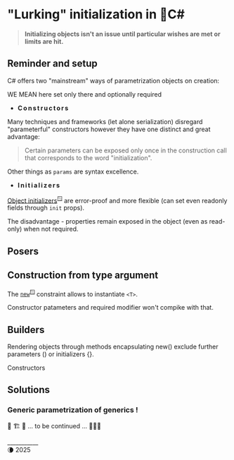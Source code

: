 # "Lurking" initialization in 🎼C#

> **Initializing objects isn't an issue until particular wishes are met or limits are hit.**

## Reminder and setup

C# offers two "mainstream" ways of parametrization objects on creation:

WE MEAN here set only there and optionally required 

* **C&thinsp;o&thinsp;n&thinsp;s&thinsp;t&thinsp;r&thinsp;u&thinsp;c&thinsp;t&thinsp;o&thinsp;r&thinsp;s**

Many techniques and frameworks (let alone serialization) disregard "parameterful" constructors however they have one distinct and great advantage:

> Certain parameters can be exposed only once in the construction call that corresponds to the word "initialization".

Other things as `params` are syntax excellence.

* **I&thinsp;n&thinsp;i&thinsp;t&thinsp;i&thinsp;a&thinsp;l&thinsp;i&thinsp;z&thinsp;e&thinsp;r&thinsp;s**

[Object initializers](https://learn.microsoft.com/en-us/dotnet/csharp/programming-guide/classes-and-structs/object-and-collection-initializers)<sup>🪟</sup> are error-proof and more flexible (can set even readonly fields through `init` props). 

The disadvantage - properties remain exposed in the object (even as read-only) when not required.

## Posers

## Construction from type argument

The [`new`](https://learn.microsoft.com/en-us/dotnet/csharp/language-reference/keywords/new-constraint)<sup>🪟</sup> constraint allows to instantiate `<T>`.

Constructor patameters and required modifier won't compike with that.

## Builders 

Rendering objects through methods encapsulating new() exclude further parameters () or initializers {}.

Constructors

## Solutions

### Generic parametrization of generics !


 🚧 🏗️ 🚧 ... to be continued ... 🚧🐝🚧

\___________\
🌘 2025
